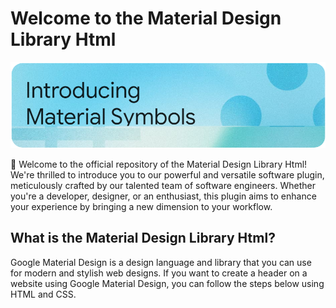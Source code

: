 # Welcome to the Material Design Library Html

![Plugin Logo](plugin-logo.png)

👋 Welcome to the official repository of the Material Design Library Html! We're thrilled to introduce you to our powerful and versatile software plugin, meticulously crafted by our talented team of software engineers. Whether you're a developer, designer, or an enthusiast, this plugin aims to enhance your experience by bringing a new dimension to your workflow.

## What is the Material Design Library Html?

Google Material Design is a design language and library that you can use for modern and stylish web designs. If you want to create a header on a website using Google Material Design, you can follow the steps below using HTML and CSS.
